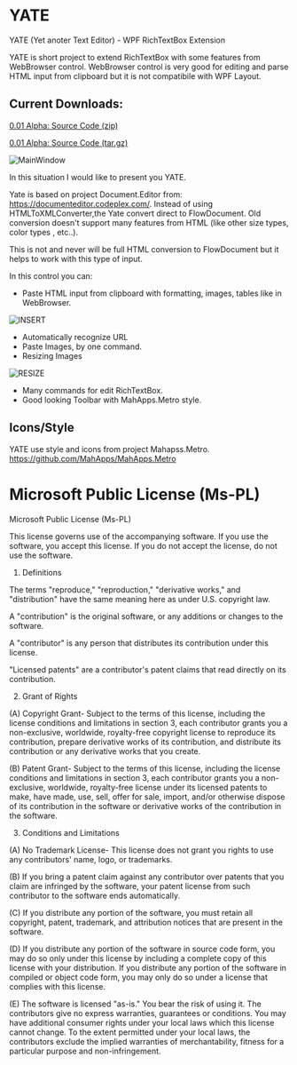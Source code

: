 # YATE
YATE (Yet anoter Text Editor) - WPF RichTextBox Extension

YATE is short project to extend RichTextBox with some features from WebBrowser control. WebBrowser control is very good for editing and parse HTML input from clipboard but it is not compatibile with WPF Layout.

## Current Downloads:

[0.01 Alpha: Source Code (zip)](https://github.com/alexiej/YATE/archive/v0.01.zip)

[0.01 Alpha: Source Code (tar.gz)](https://github.com/alexiej/YATE/archive/v0.01.tar.gz)

![MainWindow](https://raw.githubusercontent.com/alexiej/YATE/master/YATE.Win/docs/MainWindow.png)

In this situation I would like to present you YATE. 

Yate is based on project Document.Editor from: https://documenteditor.codeplex.com/.
Instead of using HTMLToXMLConverter,the Yate convert direct to FlowDocument. Old conversion doesn't support many features from HTML (like other size types, color types , etc..). 

This is not and never will be full HTML conversion to FlowDocument but it helps to work with this type of input.

In this control you can:

* Paste HTML input from clipboard with formatting, images, tables like in WebBrowser.

![INSERT](https://raw.githubusercontent.com/alexiej/YATE/master/YATE.Win/docs/INSERT.gif)

* Automatically recognize URL
* Paste Images, by one command.
* Resizing Images

![RESIZE](https://raw.githubusercontent.com/alexiej/YATE/master/YATE.Win/docs/RESIZE.gif)

* Many commands for edit RichTextBox.
* Good looking Toolbar with MahApps.Metro style.

## Icons/Style

YATE use style and icons from project Mahapss.Metro. https://github.com/MahApps/MahApps.Metro

# Microsoft Public License (Ms-PL)

Microsoft Public License (Ms-PL)

This license governs use of the accompanying software. If you use the software, you accept this license. If you do not accept the license, do not use the software.

1. Definitions

The terms "reproduce," "reproduction," "derivative works," and "distribution" have the same meaning here as under U.S. copyright law.

A "contribution" is the original software, or any additions or changes to the software.

A "contributor" is any person that distributes its contribution under this license.

"Licensed patents" are a contributor's patent claims that read directly on its contribution.

2. Grant of Rights

(A) Copyright Grant- Subject to the terms of this license, including the license conditions and limitations in section 3, each contributor grants you a non-exclusive, worldwide, royalty-free copyright license to reproduce its contribution, prepare derivative works of its contribution, and distribute its contribution or any derivative works that you create.

(B) Patent Grant- Subject to the terms of this license, including the license conditions and limitations in section 3, each contributor grants you a non-exclusive, worldwide, royalty-free license under its licensed patents to make, have made, use, sell, offer for sale, import, and/or otherwise dispose of its contribution in the software or derivative works of the contribution in the software.

3. Conditions and Limitations

(A) No Trademark License- This license does not grant you rights to use any contributors' name, logo, or trademarks.

(B) If you bring a patent claim against any contributor over patents that you claim are infringed by the software, your patent license from such contributor to the software ends automatically.

(C) If you distribute any portion of the software, you must retain all copyright, patent, trademark, and attribution notices that are present in the software.

(D) If you distribute any portion of the software in source code form, you may do so only under this license by including a complete copy of this license with your distribution. If you distribute any portion of the software in compiled or object code form, you may only do so under a license that complies with this license.

(E) The software is licensed "as-is." You bear the risk of using it. The contributors give no express warranties, guarantees or conditions. You may have additional consumer rights under your local laws which this license cannot change. To the extent permitted under your local laws, the contributors exclude the implied warranties of merchantability, fitness for a particular purpose and non-infringement.

